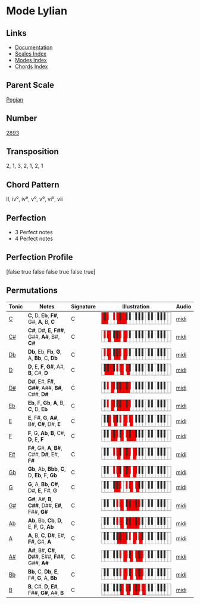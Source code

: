 # Mode Lylian

## Links

- [Documentation](README.md)
- [Scales Index](Scales.md)
- [Modes Index](Modes.md)
- [Chords Index](Chords.md)

## Parent Scale

[Pogian](ScalePogian.md)

## Number

[2893](https://ianring.com/musictheory/scales/2893)

## Transposition

2, 1, 3, 2, 1, 2, 1

## Chord Pattern

II, iv⁰, iv⁰, v⁰, v⁰, vi⁰, vii

## Perfection

- 3 Perfect notes
- 4 Perfect notes

## Perfection Profile

[false true false false true false true]

## Permutations

| Tonic | Notes | Signature | Illustration | Audio |
|-------|-------|-----------|--------------|-------|
| [C](ModeCNaturalLylian.md) | **C**, D, **Eb**, **F#**, G#, **A**, B, **C** | C | ![CNaturalLylian](ModeCNaturalLylian.png) | [midi](https://github.com/edipermadi/music/blob/main/docs/ModeCNaturalLylian.mid?raw=true) |
| [C#](ModeCSharpLylian.md) | **C#**, D#, **E**, **F##**, G##, **A#**, B#, **C#** | C | ![CSharpLylian](ModeCSharpLylian.png) | [midi](https://github.com/edipermadi/music/blob/main/docs/ModeCSharpLylian.mid?raw=true) |
| [Db](ModeDFlatLylian.md) | **Db**, Eb, **Fb**, **G**, A, **Bb**, C, **Db** | C | ![DFlatLylian](ModeDFlatLylian.png) | [midi](https://github.com/edipermadi/music/blob/main/docs/ModeDFlatLylian.mid?raw=true) |
| [D](ModeDNaturalLylian.md) | **D**, E, **F**, **G#**, A#, **B**, C#, **D** | C | ![DNaturalLylian](ModeDNaturalLylian.png) | [midi](https://github.com/edipermadi/music/blob/main/docs/ModeDNaturalLylian.mid?raw=true) |
| [D#](ModeDSharpLylian.md) | **D#**, E#, **F#**, **G##**, A##, **B#**, C##, **D#** | C | ![DSharpLylian](ModeDSharpLylian.png) | [midi](https://github.com/edipermadi/music/blob/main/docs/ModeDSharpLylian.mid?raw=true) |
| [Eb](ModeEFlatLylian.md) | **Eb**, F, **Gb**, **A**, B, **C**, D, **Eb** | C | ![EFlatLylian](ModeEFlatLylian.png) | [midi](https://github.com/edipermadi/music/blob/main/docs/ModeEFlatLylian.mid?raw=true) |
| [E](ModeENaturalLylian.md) | **E**, F#, **G**, **A#**, B#, **C#**, D#, **E** | C | ![ENaturalLylian](ModeENaturalLylian.png) | [midi](https://github.com/edipermadi/music/blob/main/docs/ModeENaturalLylian.mid?raw=true) |
| [F](ModeFNaturalLylian.md) | **F**, G, **Ab**, **B**, C#, **D**, E, **F** | C | ![FNaturalLylian](ModeFNaturalLylian.png) | [midi](https://github.com/edipermadi/music/blob/main/docs/ModeFNaturalLylian.mid?raw=true) |
| [F#](ModeFSharpLylian.md) | **F#**, G#, **A**, **B#**, C##, **D#**, E#, **F#** | C | ![FSharpLylian](ModeFSharpLylian.png) | [midi](https://github.com/edipermadi/music/blob/main/docs/ModeFSharpLylian.mid?raw=true) |
| [Gb](ModeGFlatLylian.md) | **Gb**, Ab, **Bbb**, **C**, D, **Eb**, F, **Gb** | C | ![GFlatLylian](ModeGFlatLylian.png) | [midi](https://github.com/edipermadi/music/blob/main/docs/ModeGFlatLylian.mid?raw=true) |
| [G](ModeGNaturalLylian.md) | **G**, A, **Bb**, **C#**, D#, **E**, F#, **G** | C | ![GNaturalLylian](ModeGNaturalLylian.png) | [midi](https://github.com/edipermadi/music/blob/main/docs/ModeGNaturalLylian.mid?raw=true) |
| [G#](ModeGSharpLylian.md) | **G#**, A#, **B**, **C##**, D##, **E#**, F##, **G#** | C | ![GSharpLylian](ModeGSharpLylian.png) | [midi](https://github.com/edipermadi/music/blob/main/docs/ModeGSharpLylian.mid?raw=true) |
| [Ab](ModeAFlatLylian.md) | **Ab**, Bb, **Cb**, **D**, E, **F**, G, **Ab** | C | ![AFlatLylian](ModeAFlatLylian.png) | [midi](https://github.com/edipermadi/music/blob/main/docs/ModeAFlatLylian.mid?raw=true) |
| [A](ModeANaturalLylian.md) | **A**, B, **C**, **D#**, E#, **F#**, G#, **A** | C | ![ANaturalLylian](ModeANaturalLylian.png) | [midi](https://github.com/edipermadi/music/blob/main/docs/ModeANaturalLylian.mid?raw=true) |
| [A#](ModeASharpLylian.md) | **A#**, B#, **C#**, **D##**, E##, **F##**, G##, **A#** | C | ![ASharpLylian](ModeASharpLylian.png) | [midi](https://github.com/edipermadi/music/blob/main/docs/ModeASharpLylian.mid?raw=true) |
| [Bb](ModeBFlatLylian.md) | **Bb**, C, **Db**, **E**, F#, **G**, A, **Bb** | C | ![BFlatLylian](ModeBFlatLylian.png) | [midi](https://github.com/edipermadi/music/blob/main/docs/ModeBFlatLylian.mid?raw=true) |
| [B](ModeBNaturalLylian.md) | **B**, C#, **D**, **E#**, F##, **G#**, A#, **B** | C | ![BNaturalLylian](ModeBNaturalLylian.png) | [midi](https://github.com/edipermadi/music/blob/main/docs/ModeBNaturalLylian.mid?raw=true) |
